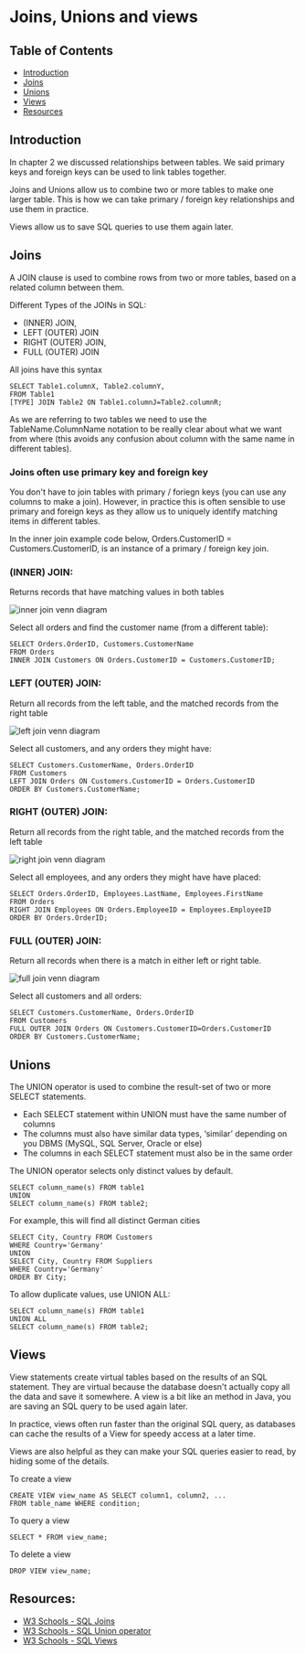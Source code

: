# Joins, Unions and views

## Table of Contents

* [Introduction](#introduction)
* [Joins](#joins)
* [Unions](#unions)
* [Views](#views)
* [Resources](#resources)

## Introduction

In chapter 2 we discussed relationships between tables. We said primary keys and foreign keys can be used to link tables together.

Joins and Unions allow us to combine two or more tables to make one larger table. This is how we can take primary / foreign key relationships and use them in practice.

Views allow us to save SQL queries to use them again later.

## Joins

A JOIN clause is used to combine rows from two or more tables, based on a related column between them.

Different Types of the JOINs in SQL:
- (INNER) JOIN,
- LEFT (OUTER) JOIN
- RIGHT (OUTER) JOIN,
- FULL (OUTER) JOIN

All joins have this syntax

```
SELECT Table1.columnX, Table2.columnY,
FROM Table1
[TYPE] JOIN Table2 ON Table1.columnJ=Table2.columnR;
```

As we are referring to two tables we need to use the TableName.ColumnName notation to be really clear about what we want from where (this avoids any confusion about column with the same name in different tables).

### Joins often use primary key and foreign key

You don't have to join tables with primary / foriegn keys (you can use any columns to make a join). However, in practice this is often sensible to use primary and foreign keys as they allow us to uniquely identify matching items in different tables.

In the inner join example code below, Orders.CustomerID = Customers.CustomerID, is an instance of a primary / foreign key join.

### (INNER) JOIN:

Returns records that have matching values in both tables

![inner join venn diagram](https://www.w3schools.com/sql/img_innerjoin.gif)

Select all orders and find the customer name (from a different table):

```
SELECT Orders.OrderID, Customers.CustomerName
FROM Orders
INNER JOIN Customers ON Orders.CustomerID = Customers.CustomerID;
```



### LEFT (OUTER) JOIN:

Return all records from the left table, and the matched records from the right table

![left join venn diagram](https://www.w3schools.com/sql/img_leftjoin.gif)

Select all customers, and any orders they might have:

```
SELECT Customers.CustomerName, Orders.OrderID
FROM Customers
LEFT JOIN Orders ON Customers.CustomerID = Orders.CustomerID
ORDER BY Customers.CustomerName;
```


### RIGHT (OUTER) JOIN:

Return all records from the right table, and the matched records from the left table

![right join venn diagram](https://www.w3schools.com/sql/img_rightjoin.gif)

Select all employees, and any orders they might have have placed:

```
SELECT Orders.OrderID, Employees.LastName, Employees.FirstName
FROM Orders
RIGHT JOIN Employees ON Orders.EmployeeID = Employees.EmployeeID
ORDER BY Orders.OrderID;
```
### FULL (OUTER) JOIN:

Return all records when there is a match in either left or right table.

![full join venn diagram](https://www.w3schools.com/sql/img_fulljoin.gif)

Select all customers and all orders:

```
SELECT Customers.CustomerName, Orders.OrderID
FROM Customers
FULL OUTER JOIN Orders ON Customers.CustomerID=Orders.CustomerID
ORDER BY Customers.CustomerName;
```

## Unions

The UNION operator is used to combine the result-set of two or more SELECT statements.

- Each SELECT statement within UNION must have the same number of columns
- The columns must also have similar data types, ‘similar’ depending on you DBMS (MySQL, SQL Server, Oracle or else)
- The columns in each SELECT statement must also be in the same order

The UNION operator selects only distinct values by default.

```
SELECT column_name(s) FROM table1
UNION
SELECT column_name(s) FROM table2;
```

For example, this will find all distinct German cities

```
SELECT City, Country FROM Customers
WHERE Country='Germany'
UNION
SELECT City, Country FROM Suppliers
WHERE Country='Germany'
ORDER BY City;
```

To allow duplicate values, use UNION ALL:

```
SELECT column_name(s) FROM table1
UNION ALL
SELECT column_name(s) FROM table2;
```

## Views

View statements create virtual tables based on the results of an SQL statement. They are virtual because the database doesn't actually copy all the data and save it somewhere. A view is a bit like an method in Java, you are saving an SQL query to be used again later.

In practice, views often run faster than the original SQL query, as databases can cache the results of a View for speedy access at a later time.

Views are also helpful as they can make your SQL queries easier to read, by hiding some of the details.

To create a view

```
CREATE VIEW view_name AS SELECT column1, column2, ...
FROM table_name WHERE condition;
```

To query a view

`SELECT * FROM view_name;`

To delete a view

`DROP VIEW view_name;`

## Resources:

* [W3 Schools - SQL Joins](https://www.w3schools.com/sql/sql_join.asp)
* [W3 Schools - SQL Union operator](https://www.w3schools.com/sql/sql_union.asp)
* [W3 Schools - SQL Views](https://www.w3schools.com/sql/sql_view.asp)
